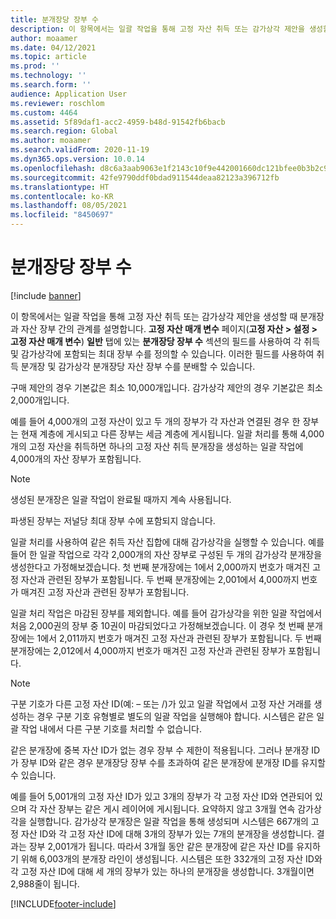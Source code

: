 ```yaml
---
title: 분개장당 장부 수
description: 이 항목에서는 일괄 작업을 통해 고정 자산 취득 또는 감가상각 제안을 생성할 때 분개장과 자산 장부 간의 관계를 설명합니다. 각 취득 및 감가상각에 포함되는 최대 장부 수를 정의할 수 있습니다.
author: moaamer
ms.date: 04/12/2021
ms.topic: article
ms.prod: ''
ms.technology: ''
ms.search.form: ''
audience: Application User
ms.reviewer: roschlom
ms.custom: 4464
ms.assetid: 5f89daf1-acc2-4959-b48d-91542fb6bacb
ms.search.region: Global
ms.author: moaamer
ms.search.validFrom: 2020-11-19
ms.dyn365.ops.version: 10.0.14
ms.openlocfilehash: d8c6a3aab9063e1f2143c10f9e442001660dc121bfee0b3b2c9e17ade5f762e2
ms.sourcegitcommit: 42fe9790ddf0bdad911544deaa82123a396712fb
ms.translationtype: HT
ms.contentlocale: ko-KR
ms.lasthandoff: 08/05/2021
ms.locfileid: "8450697"
---
```

# <a name="number-of-books-per-journal"></a>분개장당 장부 수

[!include [banner](../includes/banner.md)]

이 항목에서는 일괄 작업을 통해 고정 자산 취득 또는 감가상각 제안을 생성할 때 분개장과 자산 장부 간의 관계를 설명합니다. **고정 자산 매개 변수** 페이지(**고정 자산 \> 설정 \> 고정 자산 매개 변수**) **일반** 탭에 있는 **분개장당 장부 수** 섹션의 필드를 사용하여 각 취득 및 감가상각에 포함되는 최대 장부 수를 정의할 수 있습니다. 이러한 필드를 사용하여 취득 분개장 및 감가상각 분개장당 자산 장부 수를 분배할 수 있습니다.

구매 제안의 경우 기본값은 최소 10,000개입니다. 감가상각 제안의 경우 기본값은 최소 2,000개입니다.

예를 들어 4,000개의 고정 자산이 있고 두 개의 장부가 각 자산과 연결된 경우 한 장부는 현재 계층에 게시되고 다른 장부는 세금 계층에 게시됩니다. 일괄 처리를 통해 4,000개의 고정 자산을 취득하면 하나의 고정 자산 취득 분개장을 생성하는 일괄 작업에 4,000개의 자산 장부가 포함됩니다.

> [!NOTE]
> 생성된 분개장은 일괄 작업이 완료될 때까지 계속 사용됩니다.
>
> 파생된 장부는 저널당 최대 장부 수에 포함되지 않습니다.

일괄 처리를 사용하여 같은 취득 자산 집합에 대해 감가상각을 실행할 수 있습니다. 예를 들어 한 일괄 작업으로 각각 2,000개의 자산 장부로 구성된 두 개의 감가상각 분개장을 생성한다고 가정해보겠습니다. 첫 번째 분개장에는 1에서 2,000까지 번호가 매겨진 고정 자산과 관련된 장부가 포함됩니다. 두 번째 분개장에는 2,001에서 4,000까지 번호가 매겨진 고정 자산과 관련된 장부가 포함됩니다.

일괄 처리 작업은 마감된 장부를 제외합니다. 예를 들어 감가상각을 위한 일괄 작업에서 처음 2,000권의 장부 중 10권이 마감되었다고 가정해보겠습니다. 이 경우 첫 번째 분개장에는 1에서 2,011까지 번호가 매겨진 고정 자산과 관련된 장부가 포함됩니다. 두 번째 분개장에는 2,012에서 4,000까지 번호가 매겨진 고정 자산과 관련된 장부가 포함됩니다.

> [!NOTE]
> 구분 기호가 다른 고정 자산 ID(예: – 또는 /)가 있고 일괄 작업에서 고정 자산 거래를 생성하는 경우 구분 기호 유형별로 별도의 일괄 작업을 실행해야 합니다. 시스템은 같은 일괄 작업 내에서 다른 구분 기호를 처리할 수 없습니다.

같은 분개장에 중복 자산 ID가 없는 경우 장부 수 제한이 적용됩니다. 그러나 분개장 ID가 장부 ID와 같은 경우 분개장당 장부 수를 초과하여 같은 분개장에 분개장 ID를 유지할 수 있습니다.

예를 들어 5,001개의 고정 자산 ID가 있고 3개의 장부가 각 고정 자산 ID와 연관되어 있으며 각 자산 장부는 같은 게시 레이어에 게시됩니다. 요약하지 않고 3개월 연속 감가상각을 실행합니다.  감가상각 분개장은 일괄 작업을 통해 생성되며 시스템은 667개의 고정 자산 ID와 각 고정 자산 ID에 대해 3개의 장부가 있는 7개의 분개장을 생성합니다. 결과는 장부 2,001개가 됩니다. 따라서 3개월 동안 같은 분개장에 같은 자산 ID를 유지하기 위해 6,003개의 분개장 라인이 생성됩니다. 시스템은 또한 332개의 고정 자산 ID와 각 고정 자산 ID에 대해 세 개의 장부가 있는 하나의 분개장을 생성합니다. 3개월이면 2,988줄이 됩니다.

[!INCLUDE[footer-include](../../includes/footer-banner.md)]
